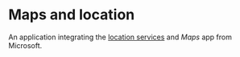 # Maps and location
An application integrating the [location services](https://docs.microsoft.com/en-us/windows/uwp/maps-and-location/get-location) and *Maps* app from Microsoft.
